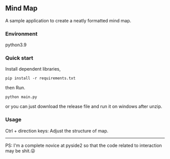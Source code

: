 ## Mind Map
A sample application to create a neatly formatted mind map.

### Environment
python3.9

### Quick start
Install  dependent libraries, 
```commandline
pip install -r requirements.txt
```
then Run.
```commandline
python main.py
```
or you can just download the release file and run it on windows after unzip.

### Usage
Ctrl + direction keys: Adjust the structure of map.


-----
PS: I'm a complete novice at pyside2 so that the code related to interaction may be shit.😜
